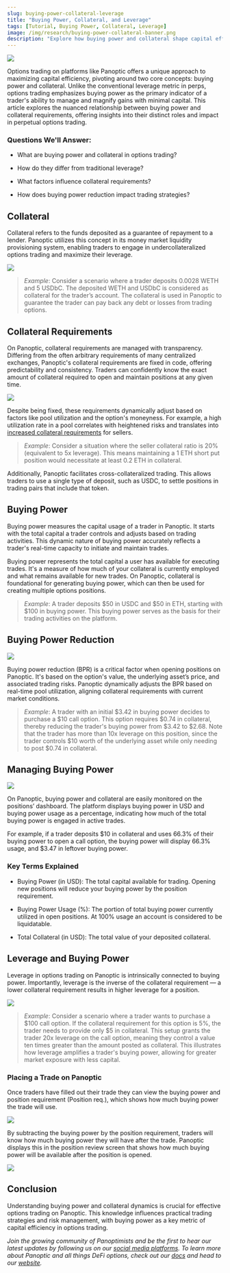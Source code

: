 ```yaml
---
slug: buying-power-collateral-leverage
title: "Buying Power, Collateral, and Leverage"
tags: [Tutorial, Buying Power, Collateral, Leverage]
image: /img/research/buying-power-collateral-banner.png
description: "Explore how buying power and collateral shape capital efficiency and leverage for perpetual options trading on Panoptic."
---
```


![](./buying-power-collateral-banner.png)  

Options trading on platforms like Panoptic offers a unique approach to maximizing capital efficiency, pivoting around two core concepts: buying power and collateral. Unlike the conventional leverage metric in perps, options trading emphasizes buying power as the primary indicator of a trader's ability to manage and magnify gains with minimal capital. This article explores the nuanced relationship between buying power and collateral requirements, offering insights into their distinct roles and impact in perpetual options trading.

### Questions We'll Answer:

-   What are buying power and collateral in options trading?
    
-   How do they differ from traditional leverage?
    
-   What factors influence collateral requirements?
    
-   How does buying power reduction impact trading strategies?
    

## Collateral

Collateral refers to the funds deposited as a guarantee of repayment to a lender. Panoptic utilizes this concept in its money market liquidity provisioning system, enabling traders to engage in undercollateralized options trading and maximize their leverage.

  
  

![](./1.png)

  

>*Example*: Consider a scenario where a trader deposits 0.0028 WETH and 5 USDbC. The deposited WETH and USDbC is considered as collateral for the trader’s account. The collateral is used in Panoptic to guarantee the trader can pay back any debt or losses from trading options.

## Collateral Requirements

On Panoptic, collateral requirements are managed with transparency. Differing from the often arbitrary requirements of many centralized exchanges, Panoptic's collateral requirements are fixed in code, offering predictability and consistency. Traders can confidently know the exact amount of collateral required to open and maintain positions at any given time.

  

![](./2.png)

  

Despite being fixed, these requirements dynamically adjust based on factors like pool utilization and the option's moneyness. For example, a high utilization rate in a pool correlates with heightened risks and translates into [increased collateral requirements](https://panoptic.xyz/docs/panoptic-protocol/buying-power) for sellers. 

>*Example*: Consider a situation where the seller collateral ratio is 20% (equivalent to 5x leverage). This means maintaining a 1 ETH short put position would necessitate at least 0.2 ETH in collateral.

Additionally, Panoptic facilitates cross-collateralized trading. This allows traders to use a single type of deposit, such as USDC, to settle positions in trading pairs that include that token.

## Buying Power

Buying power measures the capital usage of a trader in Panoptic. It starts with the total capital a trader controls and adjusts based on trading activities. This dynamic nature of buying power accurately reflects a trader's real-time capacity to initiate and maintain trades.

  

Buying power represents the total capital a user has available for executing trades. It's a measure of how much of your collateral is currently employed and what remains available for new trades. On Panoptic, collateral is foundational for generating buying power, which can then be used for creating multiple options positions.

  

>*Example*: A trader deposits $50 in USDC and $50 in ETH, starting with $100 in buying power. This buying power serves as the basis for their trading activities on the platform.

## Buying Power Reduction

![](./3.png)

  

Buying power reduction (BPR) is a critical factor when opening positions on Panoptic. It's based on the option's value, the underlying asset’s price, and associated trading risks. Panoptic dynamically adjusts the BPR based on real-time pool utilization, aligning collateral requirements with current market conditions.

  

>*Example*: A trader with an initial $3.42 in buying power decides to purchase a $10 call option. This option requires $0.74 in collateral, thereby reducing the trader's buying power from $3.42 to $2.68. Note that the trader has more than 10x leverage on this position, since the trader controls $10 worth of the underlying asset while only needing to post $0.74 in collateral.

## Managing Buying Power

![](./4.png)

On Panoptic, buying power and collateral are easily monitored on the positions’ dashboard. The platform displays buying power in USD and buying power usage as a percentage, indicating how much of the total buying power is engaged in active trades.

  

For example, if a trader deposits $10 in collateral and uses 66.3% of their buying power to open a call option, the buying power will display 66.3% usage, and $3.47 in leftover buying power.

### Key Terms Explained

-   Buying Power (in USD): The total capital available for trading. Opening new positions will reduce your buying power by the position requirement.
    
-   Buying Power Usage (%): The portion of total buying power currently utilized in open positions. At 100% usage an account is considered to be liquidatable.
    
-   Total Collateral (in USD): The total value of your deposited collateral.
    

  

## Leverage and Buying Power

Leverage in options trading on Panoptic is intrinsically connected to buying power. Importantly, leverage is the inverse of the collateral requirement — a lower collateral requirement results in higher leverage for a position.

![](./5.png)  

>*Example*: Consider a scenario where a trader wants to purchase a $100 call option. If the collateral requirement for this option is 5%, the trader needs to provide only $5 in collateral. This setup grants the trader 20x leverage on the call option, meaning they control a value ten times greater than the amount posted as collateral. This illustrates how leverage amplifies a trader's buying power, allowing for greater market exposure with less capital.


### Placing a Trade on Panoptic

  

Once traders have filled out their trade they can view the buying power and position requirement (Position req.), which shows how much buying power the trade will use.

  

![](./6.png)

  

By subtracting the buying power by the position requirement, traders will know how much buying power they will have after the trade. Panoptic displays this in the position review screen that shows how much buying power will be available after the position is opened.

![](./7.png)

## Conclusion

Understanding buying power and collateral dynamics is crucial for effective options trading on Panoptic. This knowledge influences practical trading strategies and risk management, with buying power as a key metric of capital efficiency in options trading.

*Join the growing community of Panoptimists and be the first to hear our latest updates by following us on our [social media platforms](https://links.panoptic.xyz/all). To learn more about Panoptic and all things DeFi options, check out our [docs](https://panoptic.xyz/docs/intro) and head to our [website](https://panoptic.xyz/).*
